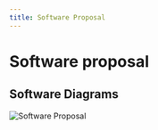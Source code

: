 ```yaml
---
title: Software Proposal 
--- 
```

# Software proposal
## Software Diagrams

![Software Proposal](https://github.com/EGR314-Spring2024-Team303/EGR314-Spring2024-Team303.github.io/assets/156623314/d308f5b4-94b0-48d6-b4dd-904d97ecbf1c)

